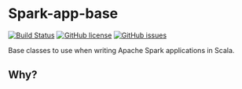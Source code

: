 # Spark-app-base

[![Build Status](https://travis-ci.org/eSolutionsGrup/spark-app-base.svg?branch=master)](https://travis-ci.org/eSolutionsGrup/spark-app-base)
[![GitHub license](https://img.shields.io/github/license/eSolutionsGrup/spark-app-base)](https://github.com/eSolutionsGrup/spark-app-base/blob/master/LICENSE)
[![GitHub issues](https://img.shields.io/github/issues/eSolutionsGrup/spark-app-base)](https://github.com/eSolutionsGrup/spark-app-base/issues)

Base classes to use when writing Apache Spark applications in Scala.

## Why?
